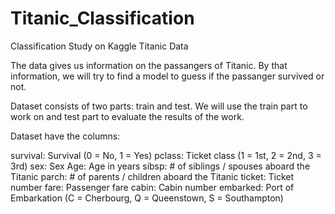 # Titanic_Classification
Classification Study on Kaggle Titanic Data

The data gives us information on the passangers of Titanic. 
By that information, we will try to find a model to guess if the passanger survived or not.

Dataset consists of two parts: train and test. 
We will use the train part to work on and test part to evaluate the results of the work.

Dataset have the columns:

survival: Survival (0 = No, 1 = Yes)
pclass: Ticket class (1 = 1st, 2 = 2nd, 3 = 3rd)
sex: Sex
Age: Age in years
sibsp: # of siblings / spouses aboard the Titanic
parch: # of parents / children aboard the Titanic
ticket: Ticket number
fare: Passenger fare
cabin: Cabin number
embarked: Port of Embarkation (C = Cherbourg, Q = Queenstown, S = Southampton)
